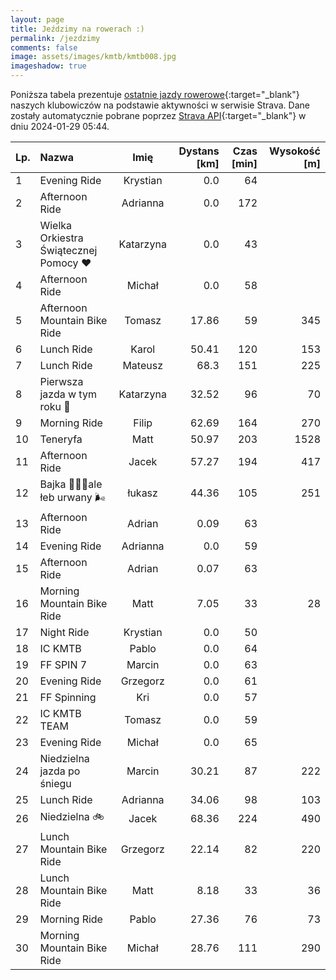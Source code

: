 ```yaml
---
layout: page
title: Jeździmy na rowerach :)
permalink: /jezdzimy
comments: false
image: assets/images/kmtb/kmtb008.jpg
imageshadow: true
---
```


Poniższa tabela prezentuje [ostatnie jazdy rowerowe](https://www.strava.com/clubs/336381){:target="_blank"} naszych klubowiczów na podstawie aktywności w serwisie Strava. Dane zostały automatycznie pobrane poprzez [Strava API](https://developers.strava.com/docs/reference/#api-Clubs-getClubActivitiesById){:target="_blank"} w dniu 2024-01-29 05:44.

Lp. | Nazwa | Imię | Dystans [km] | Czas [min] | Wysokość [m]
:--- | :--- | :---: | ---: | ---: | ---:
1|Evening Ride|Krystian|0.0|64|
2|Afternoon Ride|Adrianna|0.0|172|
3|Wielka Orkiestra Świątecznej Pomocy ❤️|Katarzyna|0.0|43|
4|Afternoon Ride|Michał|0.0|58|
5|Afternoon Mountain Bike Ride|Tomasz|17.86|59|345
6|Lunch Ride|Karol|50.41|120|153
7|Lunch Ride|Mateusz|68.3|151|225
8|Pierwsza jazda w tym roku 🚴|Katarzyna|32.52|96|70
9|Morning Ride|Filip|62.69|164|270
10|Teneryfa|Matt|50.97|203|1528
11|Afternoon Ride|Jacek|57.27|194|417
12|Bajka 🌅💥🍃ale łeb urwany 🌬️|łukasz|44.36|105|251
13|Afternoon Ride|Adrian|0.09|63|
14|Evening Ride|Adrianna|0.0|59|
15|Afternoon Ride|Adrian|0.07|63|
16|Morning Mountain Bike Ride|Matt|7.05|33|28
17|Night Ride|Krystian|0.0|50|
18|IC KMTB|Pablo|0.0|64|
19|FF SPIN 7|Marcin|0.0|63|
20|Evening Ride|Grzegorz|0.0|61|
21|FF Spinning|Kri|0.0|57|
22|IC KMTB TEAM|Tomasz|0.0|59|
23|Evening Ride|Michał|0.0|65|
24|Niedzielna jazda po śniegu|Marcin|30.21|87|222
25|Lunch Ride|Adrianna|34.06|98|103
26|Niedzielna 🚲|Jacek|68.36|224|490
27|Lunch Mountain Bike Ride|Grzegorz|22.14|82|220
28|Lunch Mountain Bike Ride|Matt|8.18|33|36
29|Morning Ride|Pablo|27.36|76|73
30|Morning Mountain Bike Ride|Michał|28.76|111|290
